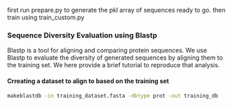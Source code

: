 first run prepare.py to generate the pkl array of sequences ready to go.
then train using train_custom.py

### Sequence Diversity Evaluation using Blastp

Blastp is a tool for aligning and comparing protein sequences. We use Blastp to evaluate the diversity of generated sequences by aligning them to the training set. We here provide a brief tutorial to reproduce that analysis. 

#### Crreating a dataset to align to based on the training set 

```bash
makeblastdb -in training_dataset.fasta -dbtype prot -out training_db